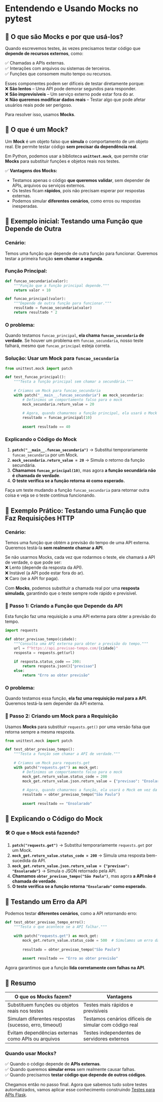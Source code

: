 # Entendendo e Usando Mocks no pytest

## 📌 **O que são Mocks e por que usá-los?**  

Quando escrevemos testes, às vezes precisamos testar código que **depende de recursos externos**, como:  

✅ Chamadas a APIs externas.  
✅ Interações com arquivos ou sistemas de terceiros.  
✅ Funções que consomem muito tempo ou recursos.  

Esses componentes podem ser difíceis de testar diretamente porque:  
❌ **São lentos** – Uma API pode demorar segundos para responder.  
❌ **São imprevisíveis** – Um serviço externo pode estar fora do ar.  
❌ **Não queremos modificar dados reais** – Testar algo que pode afetar usuários reais pode ser perigoso.  

Para resolver isso, usamos **Mocks**.  


## 🔹 **O que é um Mock?**  

Um **Mock** é um objeto falso que **simula** o comportamento de um objeto real. Ele permite testar código **sem precisar da dependência real**.  

Em Python, podemos usar a biblioteca **`unittest.mock`**, que permite criar **Mocks** para substituir funções e objetos reais nos testes.  

✅ **Vantagens dos Mocks:**  
- Testamos apenas o código **que queremos validar**, sem depender de APIs, arquivos ou serviços externos.  
- Os testes ficam **rápidos**, pois não precisam esperar por respostas externas.  
- Podemos simular **diferentes cenários**, como erros ou respostas inesperadas.  

## 📌 **Exemplo inicial: Testando uma Função que Depende de Outra**  

### **Cenário:**

Temos uma função que depende de outra função para funcionar. Queremos testar a primeira função **sem chamar a segunda**.

### **Função Principal:**

```python
def funcao_secundaria(valor):
    """Função que a função principal depende."""
    return valor + 10

def funcao_principal(valor):
    """Depende de outra função para funcionar."""
    resultado = funcao_secundaria(valor)
    return resultado * 2
```

### **O problema:**

Quando testamos `funcao_principal`, **ela chama `funcao_secundaria` de verdade**. Se houver um problema em `funcao_secundaria`, nosso teste falhará, mesmo que `funcao_principal` esteja correta.

### **Solução: Usar um Mock para `funcao_secundaria`**

```python
from unittest.mock import patch

def test_funcao_principal():
    """Testa a função principal sem chamar a secundária."""
    
    # Criamos um Mock para funcao_secundaria
    with patch("__main__.funcao_secundaria") as mock_secundaria:
        # Definimos um comportamento falso para o mock
        mock_secundaria.return_value = 20
        
        # Agora, quando chamarmos a função principal, ela usará o Mock em vez da real
        resultado = funcao_principal(10)
        
        assert resultado == 40
```

### **Explicando o Código do Mock**

1. **`patch("__main__.funcao_secundaria")`** → Substitui temporariamente `funcao_secundaria` por um Mock.
2. **`mock_secundaria.return_value = 20`** → Simula o retorno da função secundária.
3. **Chamamos `funcao_principal(10)`**, mas agora **a função secundária não é chamada de verdade**.
4. **O teste verifica se a função retorna `40` como esperado.**

Faça um teste mudando a função `funcao_secundaria` para retornar outra coisa e veja se o teste continua funcionando.

## 📌 **Exemplo Prático: Testando uma Função que Faz Requisições HTTP**  

### **Cenário:**  
Temos uma função que obtém a previsão do tempo de uma API externa. Queremos testá-la **sem realmente chamar a API**.  

Se não usarmos Mocks, cada vez que rodarmos o teste, ele chamará a API de verdade, o que pode ser:  
❌ Lento (depende da resposta da API).  
❌ Instável (a API pode estar fora do ar).  
❌ Caro (se a API for paga).  

Com **Mocks**, podemos substituir a chamada real por uma **resposta simulada**, garantindo que o teste sempre rode rápido e previsível.  


### 🔹 **Passo 1: Criando a Função que Depende da API**  
Esta função faz uma requisição a uma API externa para obter a previsão do tempo.  

```python
import requests

def obter_previsao_tempo(cidade):
    """Consulta uma API externa para obter a previsão do tempo."""
    url = f"https://api.previsao-tempo.com/{cidade}"
    resposta = requests.get(url)
    
    if resposta.status_code == 200:
        return resposta.json()["previsao"]
    else:
        return "Erro ao obter previsão"
```

### **O problema:**  
Quando testamos essa função, **ela faz uma requisição real para a API**. Queremos testá-la sem depender da API externa.  


### 🔹 **Passo 2: Criando um Mock para a Requisição**  

Usamos **Mocks** para substituir `requests.get()` por uma versão falsa que retorna sempre a mesma resposta.  

```python
from unittest.mock import patch

def test_obter_previsao_tempo():
    """Testa a função sem chamar a API de verdade."""
    
    # Criamos um Mock para requests.get
    with patch("requests.get") as mock_get:
        # Definimos um comportamento falso para o mock
        mock_get.return_value.status_code = 200
        mock_get.return_value.json.return_value = {"previsao": "Ensolarado"}
        
        # Agora, quando chamarmos a função, ela usará o Mock em vez da API real
        resultado = obter_previsao_tempo("São Paulo")
        
        assert resultado == "Ensolarado"
```


## 🔹 **Explicando o Código do Mock**
### 🛠️ **O que o Mock está fazendo?**
1. **`patch("requests.get")`** → Substitui temporariamente `requests.get` por um Mock.  
2. **`mock_get.return_value.status_code = 200`** → Simula uma resposta bem-sucedida da API.  
3. **`mock_get.return_value.json.return_value = {"previsao": "Ensolarado"}`** → Simula o JSON retornado pela API.  
4. **Chamamos `obter_previsao_tempo("São Paulo")`**, mas agora **a API não é chamada de verdade**.  
5. **O teste verifica se a função retorna `"Ensolarado"` como esperado.**  


## 🔹 **Testando um Erro da API**
Podemos testar **diferentes cenários**, como a API retornando erro:  

```python
def test_obter_previsao_tempo_erro():
    """Testa o que acontece se a API falhar."""
    
    with patch("requests.get") as mock_get:
        mock_get.return_value.status_code = 500  # Simulamos um erro da API
        
        resultado = obter_previsao_tempo("São Paulo")
        
        assert resultado == "Erro ao obter previsão"
```

Agora garantimos que a função **lida corretamente com falhas na API**.


## 📌 **Resumo**
| **O que os Mocks fazem?** | **Vantagens** |
|----------------------------|--------------|
| Substituem funções ou objetos reais nos testes | Testes mais rápidos e previsíveis |
| Simulam diferentes respostas (sucesso, erro, timeout) | Testamos cenários difíceis de simular com código real |
| Evitam dependências externas como APIs ou arquivos | Testes independentes de servidores externos |

### **Quando usar Mocks?**
✅ Quando o código depende de **APIs externas**.  
✅ Quando queremos **simular erros** sem realmente causar falhas.  
✅ Quando precisamos **testar código que depende de outros códigos**.  

Chegamos então no passo final. Agora que sabemos tudo sobre testes automatizados, vamos aplicar esse conhecimento construindo [Testes para APIs Flask](6-flask.md).